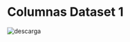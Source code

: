 # Columnas Dataset 1
![descarga](https://user-images.githubusercontent.com/56943051/68998521-7860cf00-08b3-11ea-8332-f824372770bb.jpg)

